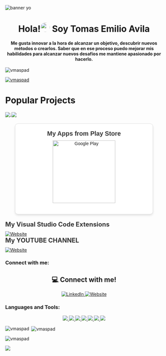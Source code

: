 ![banner yo](https://github.com/user-attachments/assets/df844eff-542f-4402-b12a-57738d2e8645)

<h1 align="center">Hola!<img src="https://raw.githubusercontent.com/MartinHeinz/MartinHeinz/master/wave.gif" width="30px" style="border-radius: 20px;"> Soy Tomas Emilio Avila</h1>
<h4 align="center">Me gusta innovar a la hora de alcanzar un objetivo, descubrir nuevos métodos o crearlos. Saber que en ese proceso puedo mejorar mis habilidades para alcanzar nuevos desafíos me mantiene apasionado por hacerlo.</h3>

<p align="left"> <img src="https://komarev.com/ghpvc/?username=vmaspad&label=Profile%20views&color=0e75b6&style=flat" alt="vmaspad" /> </p>

<p align="left"> <a href="https://github.com/ryo-ma/github-profile-trophy"><img src="https://github-profile-trophy.vercel.app/?username=vmaspad" alt="vmaspad" /></a> </p>


# Popular Projects
<a href="https://github.com/aastha12/MDX-Food-Safety-Hackathon">
  <!-- Change the `github-readme-stats.anuraghazra1.vercel.app` to `github-readme-stats.vercel.app`  -->
  <img align="center" src="https://github-readme-stats.anuraghazra1.vercel.app/api/pin/?username=VMASPAD&repo=readme-canvas&theme=onedark" />
</a>  


<a href="https://github.com/aastha12/Loan_Prediction">
  <!-- Change the `github-readme-stats.anuraghazra1.vercel.app` to `github-readme-stats.vercel.app`  -->
  <img align="center" src="https://github-readme-stats.anuraghazra1.vercel.app/api/pin/?username=VMASPAD&repo=xerck&theme=onedark" />
</a> 

<div style="max-width: 400px; margin: 20px auto; padding: 20px; border: 1px solid #ddd; border-radius: 10px; box-shadow: 0 4px 6px rgba(0, 0, 0, 0.1); text-align: center; font-family: Arial, sans-serif; background-color: #fff;">
  <h3 style="margin: 0 0 10px; color: #333; font-size: 20px;">My Apps from Play Store</h3>
   <a href="https://play.google.com/store/apps/developer?id=Targ+Apps"><img src="https://upload.wikimedia.org/wikipedia/commons/7/78/Google_Play_Store_badge_EN.svg" alt="Google Play" style="width: 200px; margin: 0 auto 15px; display: block;" /></a>
 </div>
<h3 style="margin: 0 0 10px; color: #333; font-size: 20px;">My Visual Studio Code Extensions</h3>
  <a href="https://marketplace.visualstudio.com/publishers/VMASPAD" target="_blank">
    <img src="https://img.shields.io/badge/My_VS_Code_Extensions-25c2a0?style=for-the-badge&logo=web&logoColor=white" alt="Website" />
  </a>

  <h3 style="margin: 0 0 10px; color: #333; font-size: 20px;">My YOUTUBE CHANNEL</h3>
  <a href="https://www.youtube.com/@vmcodeAspad" target="_blank">
    <img src="https://img.shields.io/badge/My_YOUTUBE_CHANNEL-red?style=for-the-badge&logo=web&logoColor=white" alt="Website" />
  </a>
<h3 align="left">Connect with me:</h3>
<div align="center">
  <h2>💻 Connect with me!</h2>
  <div>
    <a href="https://www.linkedin.com/in/tomas-emilio-avila/" target="_blank">
      <img src="https://img.shields.io/badge/LinkedIn-0A66C2?style=for-the-badge&logo=linkedin&logoColor=white" alt="LinkedIn" />
    </a>
    <a href="https://portfoliotavm.com/" target="_blank">
      <img src="https://img.shields.io/badge/My_Website-000000?style=for-the-badge&logo=web&logoColor=white" alt="Website" />
    </a>
  </div>
</div>



<h3 align="left">Languages and Tools:</h3>
<p align="center">
  <a href="https://skillicons.dev">
    <img src="https://skillicons.dev/icons?i=git,html,javascript,c,vite" />
    <img src="https://skillicons.dev/icons?i=css,react,python,arduino,tailwind" />
    <img src="https://skillicons.dev/icons?i=nestjs,expressjs,typescript,mysql" />
    <img src="https://skillicons.dev/icons?i=nodejs,linux,figma,electron,django" />
    <img src="https://skillicons.dev/icons?i=dart,flutter,svelte,bash,astro" />
    <img src="https://skillicons.dev/icons?i=nextjs,rust,remix,mongodb" />
    <img src="https://skillicons.dev/icons?i=markdown,github" />
  </a>
</p>


<p><img align="left" src="https://github-readme-stats.vercel.app/api/top-langs?username=vmaspad&show_icons=true&locale=en&layout=compact" alt="vmaspad" /></p>

<p>&nbsp;<img align="center" src="https://github-readme-stats.vercel.app/api?username=vmaspad&show_icons=true&locale=en" alt="vmaspad" /></p>

<p><img align="center" src="https://github-readme-streak-stats.herokuapp.com/?user=vmaspad&" alt="vmaspad" /></p>
  <img  align="center"  src="https://github-readme-stats.anuraghazra1.vercel.app/api/top-langs/?username=VMASPAD&hide_border=false&no-bg=true&no-frame=true&langs_count=10"/>
